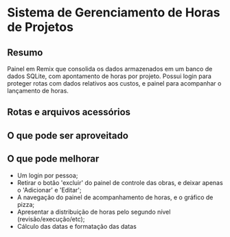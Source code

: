 # Sistema de Gerenciamento de Horas de Projetos

## Resumo

Painel em Remix que consolida os dados armazenados em um banco de dados SQLite, com apontamento de horas por projeto.
Possui login para proteger rotas com dados relativos aos custos, e painel para acompanhar o lançamento de horas.


## Rotas e arquivos acessórios


## O que pode ser aproveitado



## O que pode melhorar
* Um login por pessoa;
* Retirar o botão 'excluir' do painel de controle das obras, e deixar apenas o 'Adicionar' e 'Editar';
* A navegação do painel de acompanhamento de horas, e o gráfico de pizza;
* Apresentar a distribuição de horas pelo segundo nível (revisão/execução/etc);
* Cálculo das datas e formatação das datas
